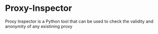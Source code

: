 # Proxy-Inspector
Proxy Inspector is a Python tool that can be used to check the validity and anonymity of any existining proxy
